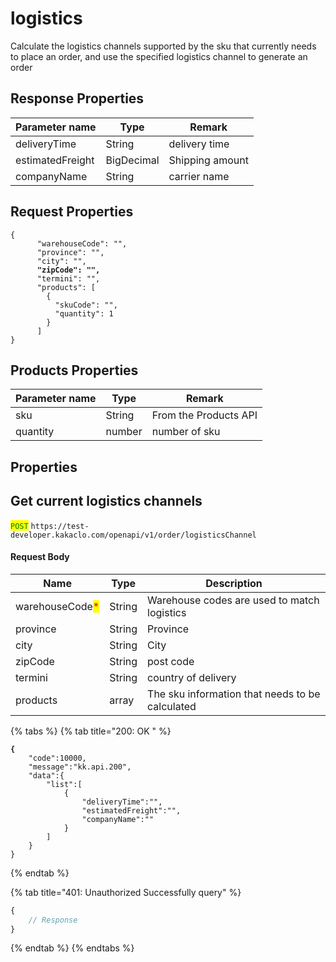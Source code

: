 # logistics

Calculate the logistics channels supported by the sku that currently needs to place an order, and use the specified logistics channel to generate an order

## Response Properties <a href="#response-parameter" id="response-parameter"></a>

| Parameter name   | Type       | Remark          |
| ---------------- | ---------- | --------------- |
| deliveryTime     | String     | delivery time   |
| estimatedFreight | BigDecimal | Shipping amount |
| companyName      | String     | carrier name    |

## Request Properties <a href="#response-parameter" id="response-parameter"></a>

<pre><code>{
      "warehouseCode": "",
      "province": "",
      "city": "",
<strong>      "zipCode": "",
</strong>      "termini": "",
      "products": [
        {
          "skuCode": "",
          "quantity": 1
        }
      ]
}
</code></pre>

## Products Properties <a href="#response-parameter" id="response-parameter"></a>

| Parameter name | Type   | Remark                |
| -------------- | ------ | --------------------- |
| sku            | String | From the Products API |
| quantity       | number | number of sku         |

## &#x20;Properties <a href="#response-parameter" id="response-parameter"></a>

## Get current logistics channels

<mark style="color:green;">`POST`</mark> `https://test-developer.kakaclo.com/openapi/v1/order/logisticsChannel`

#### Request Body

| Name                                            | Type   | Description                                     |
| ----------------------------------------------- | ------ | ----------------------------------------------- |
| warehouseCode<mark style="color:red;">\*</mark> | String | Warehouse codes are used to match logistics     |
| province                                        | String | Province                                        |
| city                                            | String | City                                            |
| zipCode                                         | String | post code                                       |
| termini                                         | String | country of delivery                             |
| products                                        | array  | The sku information that needs to be calculated |

{% tabs %}
{% tab title="200: OK " %}
<pre class="language-javascript"><code class="lang-javascript"><strong>{
</strong>    "code":10000,
    "message":"kk.api.200",
    "data":{
        "list":[
            {
                "deliveryTime":"",
                "estimatedFreight":"",
                "companyName":""
            }
        ]
    }
}
</code></pre>
{% endtab %}

{% tab title="401: Unauthorized Successfully query" %}
```javascript
{
    // Response
}
```
{% endtab %}
{% endtabs %}
